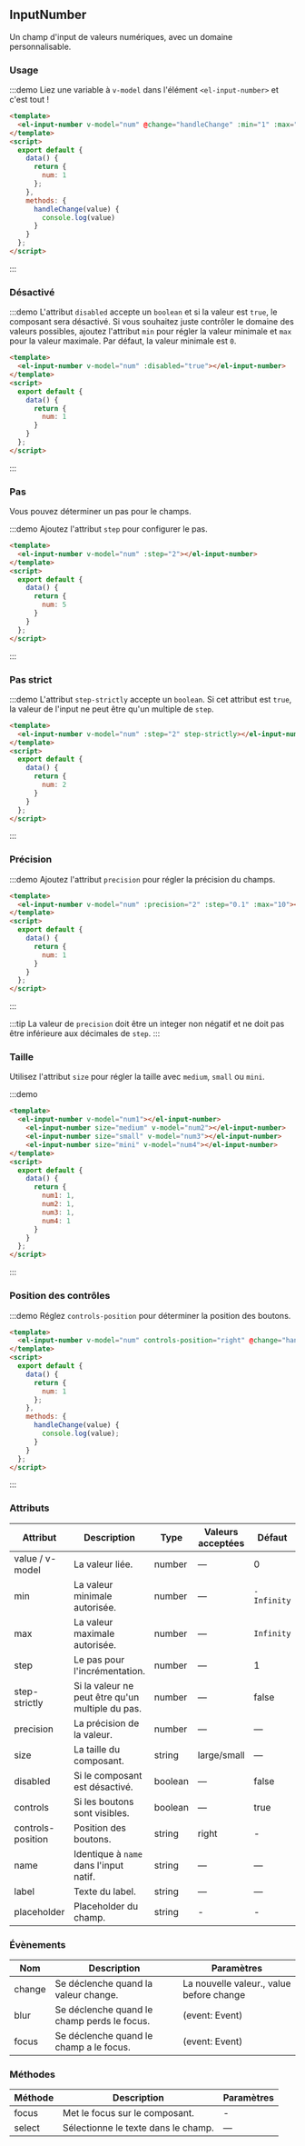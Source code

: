 ## InputNumber

Un champ d'input de valeurs numériques, avec un domaine personnalisable.

### Usage

:::demo Liez une variable à `v-model` dans l'élément `<el-input-number>` et c'est tout !

```html
<template>
  <el-input-number v-model="num" @change="handleChange" :min="1" :max="10"></el-input-number>
</template>
<script>
  export default {
    data() {
      return {
        num: 1
      };
    },
    methods: {
      handleChange(value) {
        console.log(value)
      }
    }
  };
</script>
```
:::

### Désactivé

:::demo L'attribut `disabled` accepte un `boolean` et si la valeur est `true`, le composant sera désactivé. Si vous souhaitez juste contrôler le domaine des valeurs possibles, ajoutez l'attribut `min` pour régler la valeur minimale et `max` pour la valeur maximale. Par défaut, la valeur minimale est `0`.

```html
<template>
  <el-input-number v-model="num" :disabled="true"></el-input-number>
</template>
<script>
  export default {
    data() {
      return {
        num: 1
      }
    }
  };
</script>
```
:::

### Pas

Vous pouvez déterminer un pas pour le champs.

:::demo Ajoutez l'attribut `step` pour configurer le pas.

```html
<template>
  <el-input-number v-model="num" :step="2"></el-input-number>
</template>
<script>
  export default {
    data() {
      return {
        num: 5
      }
    }
  };
</script>
```
:::

### Pas strict

:::demo L'attribut `step-strictly` accepte un `boolean`. Si cet attribut est `true`, la valeur de l'input ne peut être qu'un multiple de `step`.

```html
<template>
  <el-input-number v-model="num" :step="2" step-strictly></el-input-number>
</template>
<script>
  export default {
    data() {
      return {
        num: 2
      }
    }
  };
</script>
```
:::

### Précision

:::demo Ajoutez l'attribut `precision` pour régler la précision du champs.

```html
<template>
  <el-input-number v-model="num" :precision="2" :step="0.1" :max="10"></el-input-number>
</template>
<script>
  export default {
    data() {
      return {
        num: 1
      }
    }
  };
</script>
```

:::

:::tip
La valeur de `precision` doit être un integer non négatif et ne doit pas être inférieure aux décimales de `step`.
:::

### Taille

Utilisez l'attribut `size` pour régler la taille avec `medium`, `small` ou `mini`.

:::demo

```html
<template>
  <el-input-number v-model="num1"></el-input-number>
    <el-input-number size="medium" v-model="num2"></el-input-number>
    <el-input-number size="small" v-model="num3"></el-input-number>
    <el-input-number size="mini" v-model="num4"></el-input-number>
</template>
<script>
  export default {
    data() {
      return {
        num1: 1,
        num2: 1,
        num3: 1,
        num4: 1
      }
    }
  };
</script>
```
:::

### Position des contrôles

:::demo Réglez `controls-position` pour déterminer la position des boutons.
```html
<template>
  <el-input-number v-model="num" controls-position="right" @change="handleChange" :min="1" :max="10"></el-input-number>
</template>
<script>
  export default {
    data() {
      return {
        num: 1
      };
    },
    methods: {
      handleChange(value) {
        console.log(value);
      }
    }
  };
</script>
```
:::

### Attributs

| Attribut      | Description          | Type      | Valeurs acceptées       | Défaut  |
|----| ----| ---| ----| -----|
| value / v-model | La valeur liée. | number | — | 0 |
| min | La valeur minimale autorisée. | number | — | `-Infinity` |
| max | La valeur maximale autorisée. | number | — | `Infinity` |
| step | Le pas pour l'incrémentation. | number | — | 1 |
| step-strictly | Si la valeur ne peut être qu'un multiple du pas. | number   | — | false |
| precision | La précision de la valeur. | number | — | — |
| size | La taille du composant. | string | large/small| — |
| disabled| Si le composant est désactivé. | boolean | — | false |
| controls| Si les boutons sont visibles. | boolean | — | true |
| controls-position | Position des boutons. | string | right | - |
| name | Identique à `name` dans l'input natif. | string | — | — |
| label | Texte du label. | string | — | — |
| placeholder | Placeholder du champ. | string | - | - |

### Évènements

| Nom | Description | Paramètres |
|----| ---- | -----|
| change | Se déclenche quand la valeur change. | La nouvelle valeur., value before change |
| blur | Se déclenche quand le champ perds le focus. | (event: Event) |
| focus | Se déclenche quand le champ a le focus. | (event: Event) |

### Méthodes

| Méthode | Description | Paramètres |
|------|--------|-------|
| focus | Met le focus sur le composant. | - |
| select | Sélectionne le texte dans le champ. | — |
